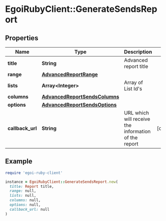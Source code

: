 # EgoiRubyClient::GenerateSendsReport

## Properties

| Name | Type | Description | Notes |
| ---- | ---- | ----------- | ----- |
| **title** | **String** | Advanced report title |  |
| **range** | [**AdvancedReportRange**](AdvancedReportRange.md) |  |  |
| **lists** | **Array&lt;Integer&gt;** | Array of List Id&#39;s |  |
| **columns** | [**AdvancedReportSendsColumns**](AdvancedReportSendsColumns.md) |  |  |
| **options** | [**AdvancedReportSendsOptions**](AdvancedReportSendsOptions.md) |  |  |
| **callback_url** | **String** | URL which will receive the information of the report | [optional] |

## Example

```ruby
require 'egoi-ruby-client'

instance = EgoiRubyClient::GenerateSendsReport.new(
  title: Report title,
  range: null,
  lists: null,
  columns: null,
  options: null,
  callback_url: null
)
```

